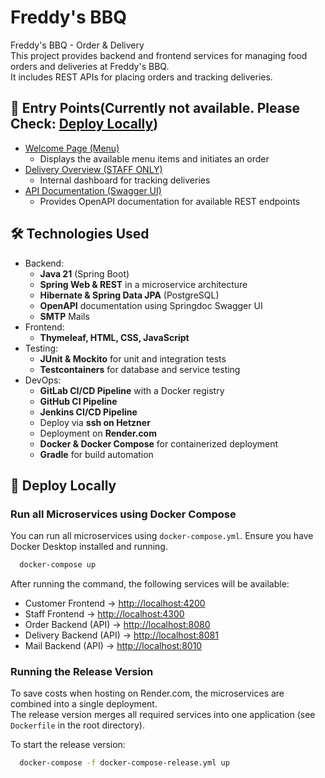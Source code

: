 # Freddy's BBQ
Freddy's BBQ - Order & Delivery  
This project provides backend and frontend services for managing food orders and deliveries at Freddy's BBQ.  
It includes REST APIs for placing orders and tracking deliveries.

## 📌 Entry Points(Currently not available. Please Check: [Deploy Locally](#run-all-microservices-using-docker-compose))
- [Welcome Page (Menu)](https://freddys-bbq.onrender.com/)
  - Displays the available menu items and initiates an order
- [Delivery Overview (STAFF ONLY)](https://freddys-bbq.onrender.com/intern/delivery)
  - Internal dashboard for tracking deliveries
- [API Documentation (Swagger UI)](https://freddys-bbq.onrender.com/swagger-ui/index.html)
  - Provides OpenAPI documentation for available REST endpoints

## 🛠 Technologies Used
- Backend:
  - **Java 21** (Spring Boot)
  - **Spring Web & REST** in a microservice architecture
  - **Hibernate & Spring Data JPA** (PostgreSQL)
  - **OpenAPI** documentation using Springdoc Swagger UI
  - **SMTP** Mails
- Frontend:
  - **Thymeleaf, HTML, CSS, JavaScript**
- Testing:
  - **JUnit & Mockito** for unit and integration tests
  - **Testcontainers** for database and service testing
- DevOps:
  - **GitLab CI/CD Pipeline** with a Docker registry
  - **GitHub CI Pipeline**
  - **Jenkins CI/CD Pipeline**
  - Deploy via **ssh on Hetzner**
  - Deployment on **Render.com**
  - **Docker & Docker Compose** for containerized deployment
  - **Gradle** for build automation

## 🚀 Deploy Locally
### Run all Microservices using Docker Compose
You can run all microservices using `docker-compose.yml`.
Ensure you have Docker Desktop installed and running.
```sh
  docker-compose up
```
After running the command, the following services will be available:
- Customer Frontend → [http://localhost:4200](http://localhost:4200)
- Staff Frontend → [http://localhost:4300](http://localhost:4300)
- Order Backend (API) → [http://localhost:8080](http://localhost:8080)
- Delivery Backend (API) → [http://localhost:8081](http://localhost:8081)
- Mail Backend (API) → [http://localhost:8010](http://localhost:8010)

### Running the Release Version
To save costs when hosting on Render.com, the microservices are combined into a single deployment.  
The release version merges all required services into one application (see `Dockerfile` in the root directory).

To start the release version:
```sh
  docker-compose -f docker-compose-release.yml up
```
